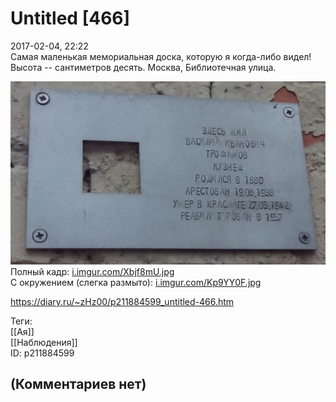 Untitled [466]
==============

  
2017-02-04, 22:22  
 Самая маленькая мемориальная доска, которую я когда-либо видел! Высота -- сантиметров десять. Москва, Библиотечная улица.   
   
   [![](pics/lYI78l6l.jpg)](http://i.imgur.com/lYI78l6.jpg)     
 Полный кадр:  [i.imgur.com/Xbjf8mU.jpg](pics/Xbjf8mU.jpg)    
 С окружением (слегка размыто):  [i.imgur.com/Kp9YY0F.jpg](pics/Kp9YY0F.jpg)    
  
<https://diary.ru/~zHz00/p211884599_untitled-466.htm>  
  
Теги:  
[[Ая]]  
[[Наблюдения]]  
ID: p211884599  


(Комментариев нет)
------------------